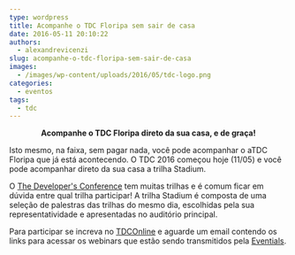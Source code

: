 ```yaml
---
type: wordpress
title: Acompanhe o TDC Floripa sem sair de casa
date: 2016-05-11 20:10:22
authors:
  - alexandrevicenzi
slug: acompanhe-o-tdc-floripa-sem-sair-de-casa
images:
  - /images/wp-content/uploads/2016/05/tdc-logo.png
categories:
  - eventos
tags:
  - tdc
---
```


<p style="text-align: center;"><strong>Acompanhe o TDC Floripa direto da sua casa, e de graça!</strong></p>
Isto mesmo, na faixa, sem pagar nada, você pode acompanhar o aTDC Floripa que já está acontecendo. O TDC 2016 começou hoje (11/05) e você pode acompanhar direto da sua casa a trilha Stadium.

O <a href="http://www.thedevelopersconference.com.br/?utm_source=Blog&amp;utm_medium=Banner&amp;utm_campaign=ButecoOpenSource" target="_blank">The Developer's Conference</a> tem muitas trilhas e é comum ficar em dúvida entre qual trilha participar! A trilha Stadium é composta de uma seleção de palestras das trilhas do mesmo dia, escolhidas pela sua representatividade e apresentadas no auditório principal.

Para participar se increva no <a href="http://tdconline.com.br/?utm_source=Blog&amp;utm_medium=Banner&amp;utm_campaign=ButecoOpenSource" target="_blank">TDCOnline</a> e aguarde um email contendo os links para acessar os webinars que estão sendo transmitidos pela <a href="https://www.eventials.com/?utm_source=Blog&amp;utm_medium=Banner&amp;utm_campaign=ButecoOpenSource" target="_blank">Eventials</a>.
